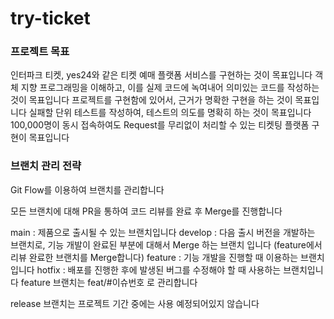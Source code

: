 # try-ticket

### 프로젝트 목표
인터파크 티켓, yes24와 같은 티켓 예매 플랫폼 서비스를 구현하는 것이 목표입니다
객체 지향 프로그래밍을 이해하고, 이를 실제 코드에 녹여내어 의미있는 코드를 작성하는 것이 목표입니다
프로젝트를 구현함에 있어서, 근거가 명확한 구현을 하는 것이 목표입니다
실패할 단위 테스트를 작성하여, 테스트의 의도를 명확히 하는 것이 목표입니다
100,000명이 동시 접속하여도 Request를 무리없이 처리할 수 있는 티켓팅 플랫폼 구현이 목표입니다

### 브랜치 관리 전략
Git Flow를 이용하여 브랜치를 관리합니다

모든 브랜치에 대해 PR을 통하여 코드 리뷰를 완료 후 Merge를 진행합니다

main : 제품으로 출시될 수 있는 브랜치입니다
develop : 다음 출시 버전을 개발하는 브랜치로, 기능 개발이 완료된 부분에 대해서 Merge 하는 브랜치 입니다 (feature에서 리뷰 완료한 브랜치를 Merge합니다)
feature : 기능 개발을 진행할 때 이용하는 브랜치입니다
hotfix : 배포를 진행한 후에 발생된 버그를 수정해야 할 때 사용하는 브랜치입니다
feature 브랜치는 feat/#이슈번호 로 관리합니다

release 브랜치는 프로젝트 기간 중에는 사용 예정되어있지 않습니다
